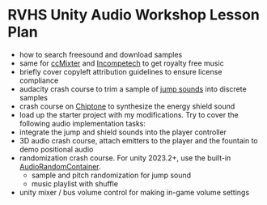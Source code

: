 # RVHS Unity Audio Workshop Lesson Plan
- how to search freesound and download samples
- same for [ccMixter](https://ccmixter.org/) and [Incompetech](https://incompetech.com/music/royalty-free/music.html) to get royalty free music
- briefly cover copyleft attribution guidelines to ensure license compliance 
- audacity crash course to trim a sample of [jump sounds](https://freesound.org/people/dynamique/sounds/554738/?) into discrete samples
- crash course on [Chiptone](https://sfbgames.itch.io/chiptone) to synthesize the energy shield sound
- load up the starter project with my modifications. Try to cover the following audio implementation tasks:
- integrate the jump and shield sounds into the player controller 
- 3D audio crash course, attach emitters to the player and the fountain to demo positional audio
- randomization crash course. For unity 2023.2+, use the built-in [AudioRandomContainer](https://docs.unity3d.com/6000.0/Documentation/Manual/AudioRandomContainer.html).
  - sample and pitch randomization for jump sound 
  - music playlist with shuffle
- unity mixer / bus volume control for making in-game volume settings

